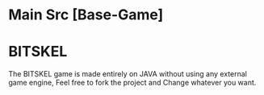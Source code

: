 # Main Src [Base-Game]
# BITSKEL
The BITSKEL game is made entirely on JAVA without using any external game engine, Feel free to fork the project and Change whatever you want.
